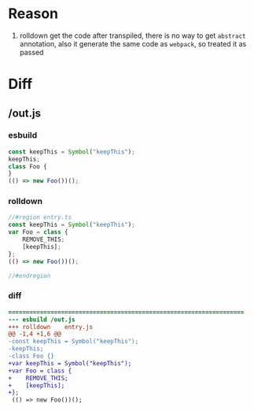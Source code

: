 # Reason
1. rolldown get the code after transpiled, there is no way to get `abstract` annotation,
also it generate the same code as `webpack`, so treated it as passed
# Diff
## /out.js
### esbuild
```js
const keepThis = Symbol("keepThis");
keepThis;
class Foo {
}
(() => new Foo())();
```
### rolldown
```js
//#region entry.ts
const keepThis = Symbol("keepThis");
var Foo = class {
	REMOVE_THIS;
	[keepThis];
};
(() => new Foo())();

//#endregion
```
### diff
```diff
===================================================================
--- esbuild	/out.js
+++ rolldown	entry.js
@@ -1,4 +1,6 @@
-const keepThis = Symbol("keepThis");
-keepThis;
-class Foo {}
+var keepThis = Symbol("keepThis");
+var Foo = class {
+    REMOVE_THIS;
+    [keepThis];
+};
 (() => new Foo())();

```